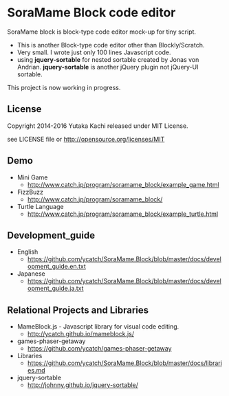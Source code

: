 SoraMame Block code editor
==========================

SoraMame block is block-type code editor mock-up for tiny script.

- This is another Block-type code editor other than Blockly/Scratch.
- Very small. I wrote just only 100 lines Javascript code.
- using **jquery-sortable** for nested sortable created by Jonas von Andrian. **jquery-sortable** is another jQuery plugin not jQuery-UI sortable.

This project is now working in progress.



License
--------

Copyright 2014-2016 Yutaka Kachi released under MIT License.

see LICENSE file or http://opensource.org/licenses/MIT



Demo
-------

* Mini Game
  - http://www.catch.jp/program/soramame_block/example_game.html
* FizzBuzz
  - http://www.catch.jp/program/soramame_block/
* Turtle Language
  - http://www.catch.jp/program/soramame_block/example_turtle.html


Development_guide
------------------

* English
  - https://github.com/ycatch/SoraMame.Block/blob/master/docs/development_guide.en.txt
* Japanese
  - https://github.com/ycatch/SoraMame.Block/blob/master/docs/development_guide.ja.txt



Relational Projects and Libraries
-----------------------------------

* MameBlock.js - Javascript library for visual code editing.
  - http://ycatch.github.io/mameblock.js/
* games-phaser-getaway
  - https://github.com/ycatch/games-phaser-getaway
* Libraries
  - https://github.com/ycatch/SoraMame.Block/blob/master/docs/libraries.md
* jquery-sortable
  - http://johnny.github.io/jquery-sortable/
